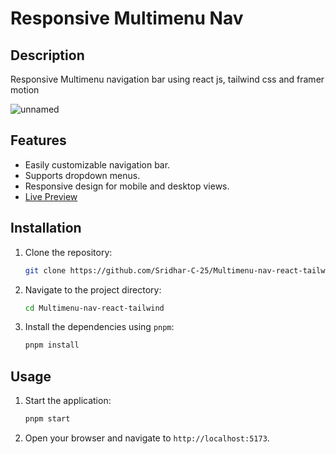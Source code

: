 # Responsive Multimenu Nav
## Description
Responsive Multimenu navigation bar using react js, tailwind css and framer motion



![unnamed](https://github.com/user-attachments/assets/61cc9abd-728f-473b-84c2-8ff433a2b63c)

## Features
 - Easily customizable navigation bar.
 - Supports dropdown menus.
 - Responsive design for mobile and desktop views.
 - [Live Preview](https://multimenu-nav-react-tailwind.vercel.app/)

## Installation
1. Clone the repository:
    ```bash
    git clone https://github.com/Sridhar-C-25/Multimenu-nav-react-tailwind.git
    ```
2. Navigate to the project directory:
    ```bash
    cd Multimenu-nav-react-tailwind
    ```
3. Install the dependencies using `pnpm`:
    ```bash
    pnpm install
    ```

## Usage
1. Start the application:
    ```bash
    pnpm start
    ```
2. Open your browser and navigate to `http://localhost:5173`.

